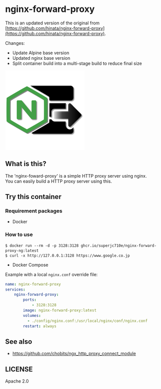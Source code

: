 # nginx-forward-proxy

This is an updated version of the original from [https://github.com/hinata/nginx-forward-proxy](https://github.com/hinata/nginx-forward-proxy).

Changes:

- Update Alpine base version
- Updated nginx base version
- Split container build into a multi-stage build to reduce final size

![Ngninx Forward Proxy Icon](./assets/nginx_forward_proxy_icon-002.svg "Nginx Forward Proxy Icon")

## What is this?

The 'nginx-foward-proxy' is a simple HTTP proxy server using nginx.  
You can easily build a HTTP proxy server using this.

## Try this container

### Requirement packages

- Docker

### How to use

```shell
$ docker run --rm -d -p 3128:3128 ghcr.io/superjc710e/nginx-forward-proxy-ng:latest
$ curl -x http://127.0.0.1:3128 https://www.google.co.jp
```

- Docker Compose

Example with a local `nginx.conf` override file:

```yaml
name: nginx-forward-proxy
services:
    nginx-forward-proxy:
        ports:
            - 3128:3128
        image: nginx-forward-proxy:latest
        volumes:
          - ./config/nginx.conf:/usr/local/nginx/conf/nginx.conf
        restart: always
```

## See also

- https://github.com/chobits/ngx_http_proxy_connect_module

## LICENSE

Apache 2.0

